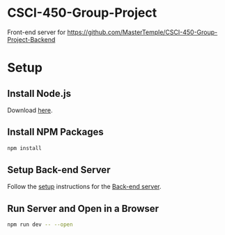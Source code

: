 # CSCI-450-Group-Project

Front-end server for https://github.com/MasterTemple/CSCI-450-Group-Project-Backend

# Setup

## Install Node.js

Download [here](https://nodejs.org/en/download).

## Install NPM Packages

```bash
npm install
```

## Setup Back-end Server

Follow the [setup](https://github.com/MasterTemple/CSCI-450-Group-Project-Backend?tab=readme-ov-file#setup) instructions for the [Back-end server](https://github.com/MasterTemple/CSCI-450-Group-Project-Backend).

## Run Server and Open in a Browser

```bash
npm run dev -- --open
```
